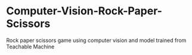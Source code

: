 # Computer-Vision-Rock-Paper-Scissors
Rock paper scissors game using computer vision and model trained from Teachable Machine
